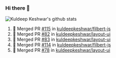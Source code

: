 ### Hi there 👋

<!--
**kuldeepkeshwar/kuldeepkeshwar** is a ✨ _special_ ✨ repository because its `README.md` (this file) appears on your GitHub profile.

Here are some ideas to get you started:

- 🔭 I’m currently working on ...
- 🌱 I’m currently learning ...
- 👯 I’m looking to collaborate on ...
- 🤔 I’m looking for help with ...
- 💬 Ask me about ...
- 📫 How to reach me: ...
- 😄 Pronouns: ...
- ⚡ Fun fact: ...
-->
![Kuldeep Keshwar's github stats](https://github-readme-stats.vercel.app/api?username=kuldeepkeshwar&show_icons=true)

<!--START_SECTION:activity-->
1. 🎉 Merged PR [#115](https://github.com/kuldeepkeshwar/filbert-js/pull/115) in [kuldeepkeshwar/filbert-js](https://github.com/kuldeepkeshwar/filbert-js)
2. 🎉 Merged PR [#82](https://github.com/kuldeepkeshwar/layout-ui/pull/82) in [kuldeepkeshwar/layout-ui](https://github.com/kuldeepkeshwar/layout-ui)
3. 🎉 Merged PR [#83](https://github.com/kuldeepkeshwar/layout-ui/pull/83) in [kuldeepkeshwar/layout-ui](https://github.com/kuldeepkeshwar/layout-ui)
4. 🎉 Merged PR [#114](https://github.com/kuldeepkeshwar/filbert-js/pull/114) in [kuldeepkeshwar/filbert-js](https://github.com/kuldeepkeshwar/filbert-js)
5. 🎉 Merged PR [#78](https://github.com/kuldeepkeshwar/layout-ui/pull/78) in [kuldeepkeshwar/layout-ui](https://github.com/kuldeepkeshwar/layout-ui)
<!--END_SECTION:activity-->
